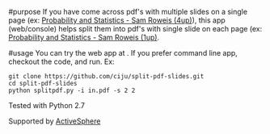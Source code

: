 #purpose
If you have come across pdf's with multiple slides on a single page
(ex:
[Probability and Statistics - Sam Roweis (4up)](www.cs.nyu.edu/~roweis/csc2515-2006/extras/probx.pdf)),
this app (web/console) helps split them into pdf's with single slide
on each page (ex:
[Probability and Statistics - Sam Roweis (1up)](https://github.com/ciju/split-pdf-slides/blob/master/static%2Fsample%2Fprobx-slides.pdf).

#usage
You can try the web app at [](https://split-4up-slides.appspot.com/).
If you prefer command line app, checkout the code, and run. Ex:

```
git clone https://github.com/ciju/split-pdf-slides.git
cd split-pdf-slides
python splitpdf.py -i in.pdf -s 2 2
```

Tested with Python 2.7

Supported by [ActiveSphere](http://www.activesphere.com/)
